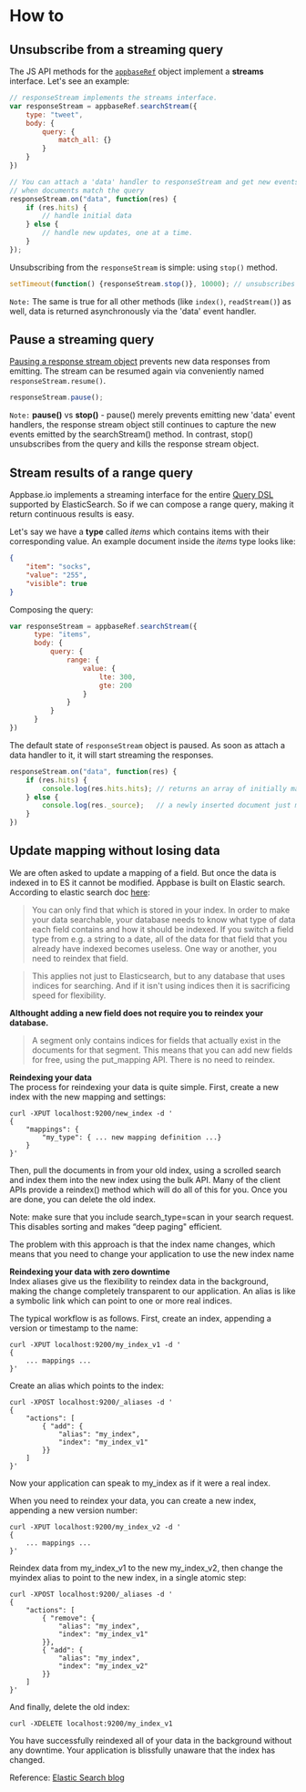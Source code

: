 # How to

## Unsubscribe from a streaming query

The JS API methods for the [``appbaseRef``](http://docs.appbase.io/scalr/javascript/api-reference.html#javascript-api-reference-setup-new-appbase) object implement a **streams** interface. Let's see an example:

```js
// responseStream implements the streams interface.
var responseStream = appbaseRef.searchStream({
    type: "tweet",
    body: {
        query: {
            match_all: {}
        }
    }
})

// You can attach a 'data' handler to responseStream and get new events
// when documents match the query
responseStream.on("data", function(res) {
    if (res.hits) { 
        // handle initial data
    } else {
        // handle new updates, one at a time.
    }
});
```

Unsubscribing from the ``responseStream`` is simple: using ``stop()`` method.

```js
setTimeout(function() {responseStream.stop()}, 10000); // unsubscribes after 10s timeout
```

``Note:`` The same is true for all other methods (like ``index()``, ``readStream()``) as well, data is returned asynchronously via the 'data' event handler.

## Pause a streaming query

[Pausing a response stream object](https://nodejs.org/api/stream.html#stream_readable_pause) prevents new data responses from emitting. The stream can be resumed again via conveniently named ``responseStream.resume()``.

```js
responseStream.pause();
```

``Note:`` **pause()** vs **stop()** - pause() merely prevents emitting new 'data' event handlers, the response stream object still continues to capture the new events emitted by the searchStream() method. In contrast, stop() unsubscribes from the query and kills the response stream object.


## Stream results of a range query

Appbase.io implements a streaming interface for the entire [Query DSL](https://www.elastic.co/guide/en/elasticsearch/reference/1.7/query-dsl.html) supported by ElasticSearch. So if we can compose a range query, making it return continuous results is easy.

Let's say we have a **type** called *items* which contains items with their corresponding value. An example document inside the *items* type looks like:

```json
{
    "item": "socks",
    "value": "255",
    "visible": true
}
```

Composing the query:

```js
var responseStream = appbaseRef.searchStream({
      type: "items",
      body: {
          query: {
              range: {
                  value: {
                      lte: 300,
                      gte: 200
                  }
              }
          }
      }
})
```

The default state of ``responseStream`` object is paused. As soon as attach a data handler to it, it will start streaming the responses.

```js
responseStream.on("data", function(res) {
    if (res.hits) {
        console.log(res.hits.hits); // returns an array of initially matching objects
    } else {
        console.log(res._source);   // a newly inserted document just matched the range query 
    }
})
```

## Update mapping without losing data

We are often asked to update a mapping of a field. But once the data is indexed in to ES it cannot be modified. Appbase is built on Elastic search. According to elastic search doc [here](https://www.elastic.co/blog/changing-mapping-with-zero-downtime):

> You can only find that which is stored in your index. In order to make your data searchable, your database needs to know what type of data each field contains and how it should be indexed. If you switch a field type from e.g. a string to a date, all of the data for that field that you already have indexed becomes useless. One way or another, you need to reindex that field.

> This applies not just to Elasticsearch, but to any database that uses indices for searching. And if it isn't using indices then it is sacrificing speed for flexibility.

**Althought adding a new field does not require you to reindex your database.**    

> A segment only contains indices for fields that actually exist in the documents for that segment. This means that you can add new fields for free, using the put_mapping API. There is no need to reindex.

**Reindexing your data**    
The process for reindexing your data is quite simple. First, create a new index with the new mapping and settings:

    curl -XPUT localhost:9200/new_index -d '
    {
        "mappings": {
            "my_type": { ... new mapping definition ...}
        }
    }'

Then, pull the documents in from your old index, using a scrolled search and index them into the new index using the bulk API. Many of the client APIs provide a reindex() method which will do all of this for you. Once you are done, you can delete the old index.

Note: make sure that you include search_type=scan in your search request. This disables sorting and makes “deep paging" efficient.

The problem with this approach is that the index name changes, which means that you need to change your application to use the new index name

**Reindexing your data with zero downtime**    
Index aliases give us the flexibility to reindex data in the background, making the change completely transparent to our application. An alias is like a symbolic link which can point to one or more real indices.

The typical workflow is as follows. First, create an index, appending a version or timestamp to the name:

    curl -XPUT localhost:9200/my_index_v1 -d '
    { 
	    ... mappings ... 
	}'

Create an alias which points to the index:

    curl -XPOST localhost:9200/_aliases -d '
    {
        "actions": [
            { "add": {
                "alias": "my_index",
                "index": "my_index_v1"
            }}
        ]
    }'

Now your application can speak to my_index as if it were a real index.

When you need to reindex your data, you can create a new index, appending a new version number:

    curl -XPUT localhost:9200/my_index_v2 -d '
    { 
	    ... mappings ...
	}'

Reindex data from my_index_v1 to the new my_index_v2, then change the myindex alias to point to the new index, in a single atomic step:

    curl -XPOST localhost:9200/_aliases -d '
    {
        "actions": [
            { "remove": {
                "alias": "my_index",
                "index": "my_index_v1"
            }},
            { "add": {
                "alias": "my_index",
                "index": "my_index_v2"
            }}
        ]
    }'

And finally, delete the old index:

    curl -XDELETE localhost:9200/my_index_v1

You have successfully reindexed all of your data in the background without any downtime. Your application is blissfully unaware that the index has changed.

Reference: [Elastic Search blog](https://www.elastic.co/blog/changing-mapping-with-zero-downtime)
